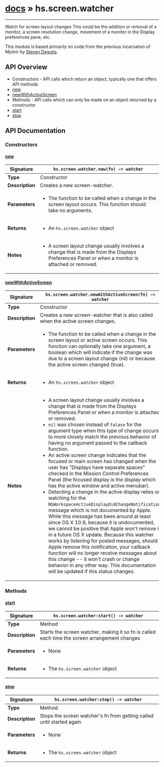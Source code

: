 # [docs](index.md) » hs.screen.watcher
---

Watch for screen layout changes
This could be the addition or removal of a monitor, a screen resolution change, movement of a monitor in the Display preferences pane, etc.

This module is based primarily on code from the previous incarnation of Mjolnir by [Steven Degutis](https://github.com/sdegutis/).

## API Overview
* Constructors - API calls which return an object, typically one that offers API methods
 * [new](#new)
 * [newWithActiveScreen](#newwithactivescreen)
* Methods - API calls which can only be made on an object returned by a constructor
 * [start](#start)
 * [stop](#stop)

## API Documentation

### Constructors

#### [new](#new)
| <span style="font-align: left;">**Signature**</span> | <span style="font-align: left;">`hs.screen.watcher.new(fn) -> watcher` </span>                                                |
| -----------------------------------------------------|---------------------------------------------------------------------------------------------------------|
| **Type**                                             | Constructor                                                                                         |
| **Description**                                      | Creates a new screen-watcher.                                                                                         |
| **Parameters**                                       | <ul><li>The function to be called when a change in the screen layout occurs.  This function should take no arguments.</li></ul> |
| **Returns**                                          | <ul><li>An `hs.screen.watcher` object</li></ul>          |
| **Notes**                                            | <ul><li>A screen layout change usually involves a change that is made from the Displays Preferences Panel or when a monitor is attached or removed.</li></ul>                |

#### [newWithActiveScreen](#newwithactivescreen)
| <span style="font-align: left;">**Signature**</span> | <span style="font-align: left;">`hs.screen.watcher.newWithActiveScreen(fn) -> watcher` </span>                                                |
| -----------------------------------------------------|---------------------------------------------------------------------------------------------------------|
| **Type**                                             | Constructor                                                                                         |
| **Description**                                      | Creates a new screen-watcher that is also called when the active screen changes.                                                                                         |
| **Parameters**                                       | <ul><li>The function to be called when a change in the screen layout or active screen occurs.  This function can optionally take one argument, a boolean which will indicate if the change was due to a screen layout change (nil) or because the active screen changed (true).</li></ul> |
| **Returns**                                          | <ul><li>An `hs.screen.watcher` object</li></ul>          |
| **Notes**                                            | <ul><li>A screen layout change usually involves a change that is made from the Displays Preferences Panel or when a monitor is attached or removed.</li><li>  `nil` was chosen instead of `falase` for the argument type when this type of change occurs to more closely match the previous behavior of having no argument passed to the callback function.</li><li>An active screen change indicates that the focused or main screen has changed when the user has "Displays have separate spaces" checked in the Mission Control Preferences Panel (the focused display is the display which has the active window and active menubar).</li><li>  Detecting a change in the active display relies on watching for the `NSWorkspaceActiveDisplayDidChangeNotification` message which is not documented by Apple.  While this message has been around at least since OS X 10.9, because it is undocumented, we cannot be positive that Apple won't remove it in a future OS X update.  Because this watcher works by listening for posted messages, should Apple remove this notification, your callback function will no longer receive messages about this change -- it won't crash or change behavior in any other way.  This documentation will be updated if this status changes.</li></ul>                |

### Methods

#### [start](#start)
| <span style="font-align: left;">**Signature**</span> | <span style="font-align: left;">`hs.screen.watcher:start() -> watcher` </span>                                                |
| -----------------------------------------------------|---------------------------------------------------------------------------------------------------------|
| **Type**                                             | Method                                                                                         |
| **Description**                                      | Starts the screen watcher, making it so fn is called each time the screen arrangement changes                                                                                         |
| **Parameters**                                       | <ul><li>None</li></ul> |
| **Returns**                                          | <ul><li>The `hs.screen.watcher` object</li></ul>          |

#### [stop](#stop)
| <span style="font-align: left;">**Signature**</span> | <span style="font-align: left;">`hs.screen.watcher:stop() -> watcher` </span>                                                |
| -----------------------------------------------------|---------------------------------------------------------------------------------------------------------|
| **Type**                                             | Method                                                                                         |
| **Description**                                      | Stops the screen watcher's fn from getting called until started again                                                                                         |
| **Parameters**                                       | <ul><li>None</li></ul> |
| **Returns**                                          | <ul><li>The `hs.screen.watcher` object</li></ul>          |

